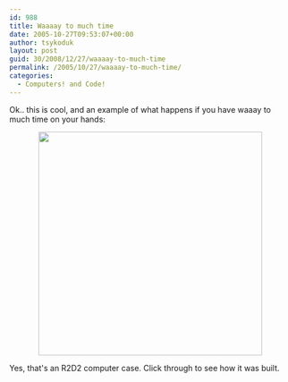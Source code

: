 ```yaml
---
id: 988
title: Waaaay to much time
date: 2005-10-27T09:53:07+00:00
author: tsykoduk
layout: post
guid: 30/2008/12/27/waaaay-to-much-time
permalink: /2005/10/27/waaaay-to-much-time/
categories:
  - Computers! and Code!
---
```

Ok.. this is cool, and an example of what happens if you have waaay to much time on your hands:


<center><a href="http://www.extremetech.com/slideshow/0,1206,pg=0&#38;s=200&#38;a=163159,00.asp"><img src="http://common.ziffdavisinternet.com/util_get_image/10/0,1425,sz=1&#38;i=109934,00.jpg" width="400" /></a></center>

Yes, that's an <span class="caps">R2D2</span> computer case. Click through to see how it was built.
